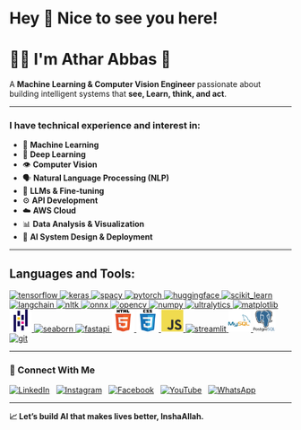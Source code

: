 # Hey 👋 Nice to see you here!

# 👨‍💻 I'm Athar Abbas 🚀

A **Machine Learning & Computer Vision Engineer** passionate about building intelligent systems that **see, Learn, think, and act**.

---

### I have technical experience and interest in:

* 🤖 **Machine Learning**
* 🧠 **Deep Learning**
* 👁️ **Computer Vision**
* 🗣️ **Natural Language Processing (NLP)**
* 🦙 **LLMs & Fine-tuning**
* ⚙️ **API Development**
* ☁️ **AWS Cloud**
* 📊 **Data Analysis & Visualization**
* 🎯 **AI System Design & Deployment**

---
## Languages and Tools:

<p align="left">
  <a href="https://www.tensorflow.org" target="_blank" rel="noreferrer"> <img src="https://www.vectorlogo.zone/logos/tensorflow/tensorflow-icon.svg" alt="tensorflow" width="40" height="40"/> </a>
  <a href="https://keras.io" target="_blank" rel="noreferrer"> <img src="https://upload.wikimedia.org/wikipedia/commons/thumb/a/ae/Keras_logo.svg/240px-Keras_logo.svg.png" alt="keras" width="40" height="40"/> </a>
  <a href="https://spacy.io" target="_blank" rel="noreferrer"> <img src="https://upload.wikimedia.org/wikipedia/commons/thumb/8/88/SpaCy_logo.svg/240px-SpaCy_logo.svg.png" alt="spacy" width="40" height="40"/> </a>
  <a href="https://pytorch.org" target="_blank" rel="noreferrer"> <img src="https://www.vectorlogo.zone/logos/pytorch/pytorch-icon.svg" alt="pytorch" width="40" height="40"/> </a>
  <a href="https://huggingface.co" target="_blank" rel="noreferrer"> <img src="https://huggingface.co/front/assets/huggingface_logo-noborder.svg" alt="huggingface" width="40" height="40"/> </a>
  <a href="https://scikit-learn.org" target="_blank" rel="noreferrer"> <img src="https://upload.wikimedia.org/wikipedia/commons/0/05/Scikit_learn_logo_small.svg" alt="scikit_learn" width="40" height="40"/> </a>
  <a href="https://python.langchain.com" target="_blank" rel="noreferrer"> <img src="https://raw.githubusercontent.com/langchain-ai/langchain/master/docs/static/img/langchain-logo.png" alt="langchain" width="40" height="40"/> </a>
  <a href="https://www.nltk.org" target="_blank" rel="noreferrer"> <img src="https://upload.wikimedia.org/wikipedia/commons/thumb/d/d3/NLTK_Logo.jpg/240px-NLTK_Logo.jpg" alt="nltk" width="40" height="40"/> </a>
  <a href="https://onnx.ai" target="_blank" rel="noreferrer"> <img src="https://upload.wikimedia.org/wikipedia/commons/thumb/9/9d/ONNX_logo_initial_letters.png/240px-ONNX_logo_initial_letters.png" alt="onnx" width="40" height="40"/> </a>
  <a href="https://opencv.org" target="_blank" rel="noreferrer"> <img src="https://www.vectorlogo.zone/logos/opencv/opencv-icon.svg" alt="opencv" width="40" height="40"/> </a>
  <a href="https://numpy.org" target="_blank" rel="noreferrer"> <img src="https://www.vectorlogo.zone/logos/numpy/numpy-icon.svg" alt="numpy" width="40" height="40"/> </a>
  <a href="https://ultralytics.com" target="_blank" rel="noreferrer"> <img src="https://avatars.githubusercontent.com/u/26833433?s=200&v=4" alt="ultralytics" width="40" height="40"/> </a>
  <a href="https://matplotlib.org" target="_blank" rel="noreferrer"> <img src="https://upload.wikimedia.org/wikipedia/commons/thumb/8/84/Matplotlib_icon.svg/240px-Matplotlib_icon.svg.png" alt="matplotlib" width="40" height="40"/> </a>
  <a href="https://pandas.pydata.org" target="_blank" rel="noreferrer"> <img src="https://raw.githubusercontent.com/devicons/devicon/2ae2a900d2f041da66e950e4d48052658d850630/icons/pandas/pandas-original.svg" alt="pandas" width="40" height="40"/> </a>
  <a href="https://seaborn.pydata.org" target="_blank" rel="noreferrer"> <img src="https://seaborn.pydata.org/_images/logo-mark-lightbg.svg" alt="seaborn" width="40" height="40"/> </a>
  <a href="https://fastapi.tiangolo.com" target="_blank" rel="noreferrer"> <img src="https://fastapi.tiangolo.com/img/logo-margin/logo-teal.png" alt="fastapi" width="40" height="40"/> </a>
  <a href="https://www.w3.org/html/" target="_blank" rel="noreferrer"> <img src="https://raw.githubusercontent.com/devicons/devicon/master/icons/html5/html5-original-wordmark.svg" alt="html5" width="40" height="40"/> </a>
  <a href="https://www.w3schools.com/css/" target="_blank" rel="noreferrer"> <img src="https://raw.githubusercontent.com/devicons/devicon/master/icons/css3/css3-original-wordmark.svg" alt="css3" width="40" height="40"/> </a>
  <a href="https://developer.mozilla.org/en-US/docs/Web/JavaScript" target="_blank" rel="noreferrer"> <img src="https://raw.githubusercontent.com/devicons/devicon/master/icons/javascript/javascript-original.svg" alt="javascript" width="40" height="40"/> </a>
  <a href="https://streamlit.io" target="_blank" rel="noreferrer"> <img src="https://streamlit.io/images/brand/streamlit-mark-color.svg" alt="streamlit" width="40" height="40"/> </a>
  <a href="https://www.mysql.com" target="_blank" rel="noreferrer"> <img src="https://raw.githubusercontent.com/devicons/devicon/master/icons/mysql/mysql-original-wordmark.svg" alt="mysql" width="40" height="40"/> </a>
  <a href="https://www.postgresql.org" target="_blank" rel="noreferrer"> <img src="https://raw.githubusercontent.com/devicons/devicon/master/icons/postgresql/postgresql-original-wordmark.svg" alt="postgresql" width="40" height="40"/> </a>
  <a href="https://git-scm.com" target="_blank" rel="noreferrer"> <img src="https://www.vectorlogo.zone/logos/git-scm/git-scm-icon.svg" alt="git" width="40" height="40"/> </a>
</p>



---

### 🔗 Connect With Me

[![LinkedIn](https://img.shields.io/badge/LinkedIn-Connect-blue?logo=linkedin)](https://www.linkedin.com/)  
[![Instagram](https://img.shields.io/badge/Instagram-Follow-red?logo=instagram)](https://www.instagram.com/)  
[![Facebook](https://img.shields.io/badge/Facebook-Connect-blue?logo=facebook)]([https://www.facebook.com/](https://www.facebook.com/profile.php?id=100091578665438))  
[![YouTube](https://img.shields.io/badge/YouTube-Subscribe-red?logo=youtube)]([https://www.youtube.com/](https://www.youtube.com/@atharabbas993-s4x))  
[![WhatsApp](https://img.shields.io/badge/WhatsApp-Chat-green?logo=whatsapp)](03039150007)

---

**📈 Let’s build AI that makes lives better, InshaAllah.**
